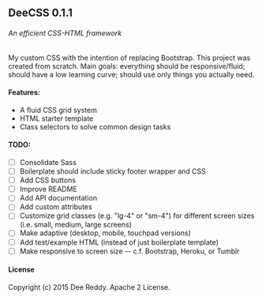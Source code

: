 ## DeeCSS 0.1.1
###### An efficient CSS-HTML framework

My custom CSS with the intention of replacing Bootstrap. This project was created from scratch. Main goals: everything should be responsive/fluid; should have a low learning curve; should use only things you actually need.

#### Features:

- A fluid CSS grid system
- HTML starter template
- Class selectors to solve common design tasks

#### TODO:

+ [ ] Consolidate Sass
+ [ ] Boilerplate should include sticky footer wrapper and CSS
+ [ ] Add CSS buttons
+ [ ] Improve README
+ [ ] Add API documentation
+ [ ] Add custom attributes
+ [ ] Customize grid classes (e.g. "lg-4" or "sm-4") for different screen sizes (i.e. small, medium, large screens)
+ [ ] Make adaptive (desktop, mobile, touchpad versions)
+ [ ] Add test/example HTML (instead of just boilerplate template)
+ [ ] Make responsive to screen size -- c.f. Bootstrap, Heroku, or Tumblr

#### License
Copyright (c) 2015 Dee Reddy. Apache 2 License.
